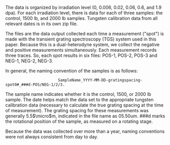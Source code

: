 The data is organized by irradiation level (0, 0.006, 0.02, 0.06, 0.6, and 1.9 dpa). For each irradiation level, 
there is data for each of three samples: the control, 1500 lb, and 2000 lb samples. Tungsten calibration data from all relevant dates
is in its own zip file. 

The files are the data output collected each time a measurement ("spot") is made with the transient grating spectroscopy (TGS) system
used in this paper. Because this is a dual-heterodyne system, we collect the negative and positive measurements simultaneously. Each
measurement records three traces. So, each spot results in six files: POS-1, POS-2, POS-3 and NEG-1, NEG-2, NEG-3. 

In general, the naming convention of the samples is as follows: 

                           SampleName_YYYY-MM-DD-gratingspacing-spot0#_###d-POS/NEG-1/2/3.
                           
The sample name indicates whether it is the control, 1500, or 2000 lb sample. The date helps match the data set to the appropriate tungsten 
calibration data (necessary to calculate the true grating spacing at the time of measurement). The grating spacing for these measurements
was generally 5.5$\micro$m, indicated in the file name as 05.50um. ###d marks the rotational position of the sample, as measured on a 
rotating stage. 

Because the data was collected over more than a year, naming conventions were not always consistent from day to day. 
